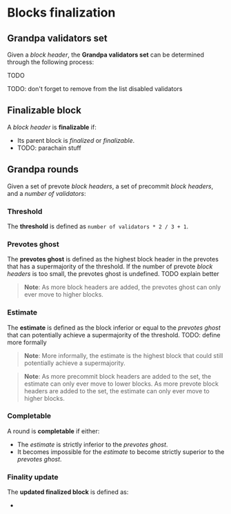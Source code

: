 # Blocks finalization

## Grandpa validators set

Given a *block header*, the **Grandpa validators set** can be determined through the following process:

TODO

TODO: don't forget to remove from the list disabled validators

## Finalizable block

A *block header* is **finalizable** if:

- Its parent block is *finalized* or *finalizable*.
- TODO: parachain stuff

## Grandpa rounds

Given a set of prevote *block headers*, a set of precommit *block headers*, and a *number of validators*:

### Threshold

The **threshold** is defined as `number of validators * 2 / 3 + 1`.

### Prevotes ghost

The **prevotes ghost** is defined as the highest block header in the prevotes that has a supermajority of the threshold.
If the number of prevote *block headers* is too small, the prevotes ghost is undefined.
TODO explain better

> **Note**: As more block headers are added, the prevotes ghost can only ever move to higher blocks.

### Estimate

The **estimate** is defined as the block inferior or equal to the *prevotes ghost* that can potentially achieve a supermajority of the threshold.
TODO: define more formally

> **Note**: More informally, the estimate is the highest block that could still potentially achieve a supermajority.

> **Note**: As more precommit block headers are added to the set, the estimate can only ever move to lower blocks. As more prevote block headers are added to the set, the estimate can only ever move to higher blocks.

### Completable

A round is **completable** if either:

- The *estimate* is strictly inferior to the *prevotes ghost*.
- It becomes impossible for the *estimate* to become strictly superior to the *prevotes ghost*.

### Finality update

The **updated finalized block** is defined as:

- 
